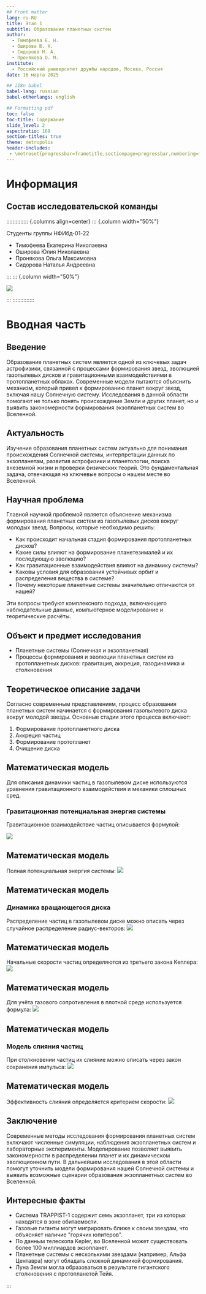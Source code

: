 ```yaml
---
## Front matter
lang: ru-RU
title: Этап 1
subtitle: Образование планетных систем
author:
  - Тимофеева Е. Н.
  - Оширова Ю. Н.
  - Сидорова Н. А.
  - Пронякова О. М.
institute:
  - Российский университет дружбы народов, Москва, Россия
date: 16 марта 2025

## i18n babel
babel-lang: russian
babel-otherlangs: english

## Formatting pdf
toc: false
toc-title: Содержание
slide_level: 2
aspectratio: 169
section-titles: true
theme: metropolis
header-includes:
 - \metroset{progressbar=frametitle,sectionpage=progressbar,numbering=fraction}
---
```


# Информация

## Состав исследовательской команды

:::::::::::::: {.columns align=center}
::: {.column width="50%"}

Студенты группы НФИбд-01-22

- Тимофеева Екатерина Николаевна
- Оширова Юлия Николаевна
- Пронякова Ольга Максимовна
- Сидорова Наталья Андреевна

:::
::: {.column width="50%"}

![](./image/1.jpg)

:::
::::::::::::::

# Вводная часть

## Введение

Образование планетных систем является одной из ключевых задач астрофизики, связанной с процессами формирования звезд, эволюцией газопылевых дисков и гравитационными взаимодействиями в протопланетных облаках. Современные модели пытаются объяснить механизм, который привел к формированию планет вокруг звезд, включая нашу Солнечную систему. Исследования в данной области помогают не только понять происхождение Земли и других планет, но и выявить закономерности формирования экзопланетных систем во Вселенной.

## Актуальность

Изучение образования планетных систем актуально для понимания происхождения Солнечной системы, интерпретации данных по экзопланетам, развития астрофизики и планетологии, поиска внеземной жизни и проверки физических теорий.  Это фундаментальная задача, отвечающая на ключевые вопросы о нашем месте во Вселенной.

## Научная проблема
Главной научной проблемой является объяснение механизма формирования планетных систем из газопылевых дисков вокруг молодых звезд. Вопросы, которые необходимо решить:
- Как происходит начальная стадия формирования протопланетных дисков?
- Какие силы влияют на формирование планетезималей и их последующую эволюцию?
- Как гравитационные взаимодействия влияют на динамику системы?
- Каковы условия для образования устойчивых орбит и распределения вещества в системе?
- Почему некоторые планетные системы значительно отличаются от нашей?

Эти вопросы требуют комплексного подхода, включающего наблюдательные данные, компьютерное моделирование и теоретические расчёты.

## Объект и предмет исследования

- Планетные системы (Солнечная и экзопланетная)
- Процессы формирования и эволюции планетных систем из протопланетных дисков: гравитация, аккреция, газодинамика и столкновения

## Теоретическое описание задачи

Согласно современным представлениям, процесс образования планетных систем начинается с формирования газопылевого диска вокруг молодой звезды. Основные стадии этого процесса включают:

1. Формирование протопланетного диска
2. Аккреция частиц
3. Формирование протопланет
4. Очищение диска

## Математическая модель
Для описания динамики частиц в газопылевом диске используются уравнения гравитационного взаимодействия и механики сплошных сред.


### Гравитационная потенциальная энергия системы
Гравитационное взаимодействие частиц описывается формулой:

![](./image/2.jpg)

## Математическая модель

Полная потенциальная энергия системы:
![](./image/3.jpg)

## Математическая модель

### Динамика вращающегося диска

Распределение частиц в газопылевом диске можно описать через случайное распределение радиус-векторов:
![](./image/4.jpg)

## Математическая модель

Начальные скорости частиц определяются из третьего закона Кеплера:
![](./image/5.jpg)

## Математическая модель

Для учёта газового сопротивления в плотной среде используется формула:
![](./image/6.jpg)

## Математическая модель

### Модель слияния частиц
При столкновении частиц их слияние можно описать через закон сохранения импульса:
  ![](./image/7.jpg)

## Математическая модель

Эффективность слияния определяется критерием скорости:
![](./image/8.jpg)


## Заключение
Современные методы исследования формирования планетных систем включают численные симуляции, наблюдения экзопланетных систем и лабораторные эксперименты. Моделирование позволяет выявить закономерности в распределении планет и их динамическом эволюционном пути. В дальнейшем исследования в этой области помогут уточнить модели формирования нашей Солнечной системы и выявить возможные сценарии образования экзопланетных систем во Вселенной.

## Интересные факты
- Система TRAPPIST-1 содержит семь экзопланет, три из которых находятся в зоне обитаемости.
- Газовые гиганты могут мигрировать ближе к своим звездам, что объясняет наличие "горячих юпитеров".
- По данным телескопа Kepler, во Вселенной может существовать более 100 миллиардов экзопланет.
- Планетные системы с несколькими звездами (например, Альфа Центавра) могут обладать сложной динамикой формирования.
- Луна Земли могла образоваться в результате гигантского столкновения с протопланетой Тейя.




:::

